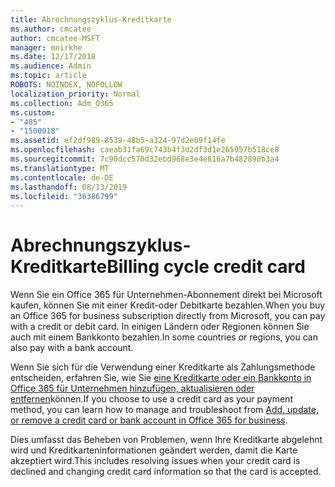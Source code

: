 ```yaml
---
title: Abrechnungszyklus-Kreditkarte
ms.author: cmcatee
author: cmcatee-MSFT
manager: mnirkhe
ms.date: 12/17/2018
ms.audience: Admin
ms.topic: article
ROBOTS: NOINDEX, NOFOLLOW
localization_priority: Normal
ms.collection: Adm_O365
ms.custom:
- "485"
- "1500018"
ms.assetid: ef2df989-8539-48b5-a324-97d2e09f14fe
ms.openlocfilehash: caeab31fa69c743b4f3d2df3d1e265957b518ce8
ms.sourcegitcommit: 7c90dcc570d32ebd968e3e4e816a7b482890b3a4
ms.translationtype: MT
ms.contentlocale: de-DE
ms.lasthandoff: 08/13/2019
ms.locfileid: "36386799"
---
```

# <a name="billing-cycle-credit-card"></a><span data-ttu-id="e28e2-102">Abrechnungszyklus-Kreditkarte</span><span class="sxs-lookup"><span data-stu-id="e28e2-102">Billing cycle credit card</span></span>

<span data-ttu-id="e28e2-103">Wenn Sie ein Office 365 für Unternehmen-Abonnement direkt bei Microsoft kaufen, können Sie mit einer Kredit-oder Debitkarte bezahlen.</span><span class="sxs-lookup"><span data-stu-id="e28e2-103">When you buy an Office 365 for business subscription directly from Microsoft, you can pay with a credit or debit card.</span></span> <span data-ttu-id="e28e2-104">In einigen Ländern oder Regionen können Sie auch mit einem Bankkonto bezahlen.</span><span class="sxs-lookup"><span data-stu-id="e28e2-104">In some countries or regions, you can also pay with a bank account.</span></span>
  
<span data-ttu-id="e28e2-105">Wenn Sie sich für die Verwendung einer Kreditkarte als Zahlungsmethode entscheiden, erfahren Sie, wie Sie [eine Kreditkarte oder ein Bankkonto in Office 365 für Unternehmen hinzufügen, aktualisieren oder entfernen](https://docs.microsoft.com/en-us/office365/admin/subscriptions-and-billing/add-update-or-remove-credit-card-or-bank-account)können.</span><span class="sxs-lookup"><span data-stu-id="e28e2-105">If you choose to use a credit card as your payment method, you can learn how to manage and troubleshoot from [Add, update, or remove a credit card or bank account in Office 365 for business](https://docs.microsoft.com/en-us/office365/admin/subscriptions-and-billing/add-update-or-remove-credit-card-or-bank-account).</span></span>
  
<span data-ttu-id="e28e2-106">Dies umfasst das Beheben von Problemen, wenn Ihre Kreditkarte abgelehnt wird und Kreditkarteninformationen geändert werden, damit die Karte akzeptiert wird.</span><span class="sxs-lookup"><span data-stu-id="e28e2-106">This includes resolving issues when your credit card is declined and changing credit card information so that the card is accepted.</span></span>